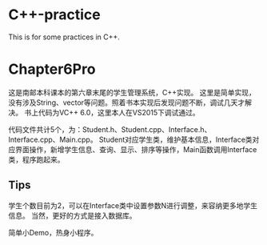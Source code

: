 # C++-practice
This is for some practices in C++.

# Chapter6Pro
这是南邮本科课本的第六章末尾的学生管理系统，C++实现。
这里是简单实现，没有涉及String、vector等问题。照着书本实现后发现问题不断，调试几天才解决。
书上代码为VC++ 6.0，这里本人在VS2015下调试通过。


代码文件共计5个，为：Student.h、Student.cpp、Interface.h、Interface.cpp、Main.cpp。
Student对应学生类，维护基本信息，Interface类对应界面操作，新增学生信息、查询、显示、排序等操作，Main函数调用Interface类，程序跑起来。
## Tips
学生个数目前为2，可以在Interface类中设置参数N进行调整，来容纳更多地学生信息。
当然，更好的方式是接入数据库。

简单小Demo，热身小程序。